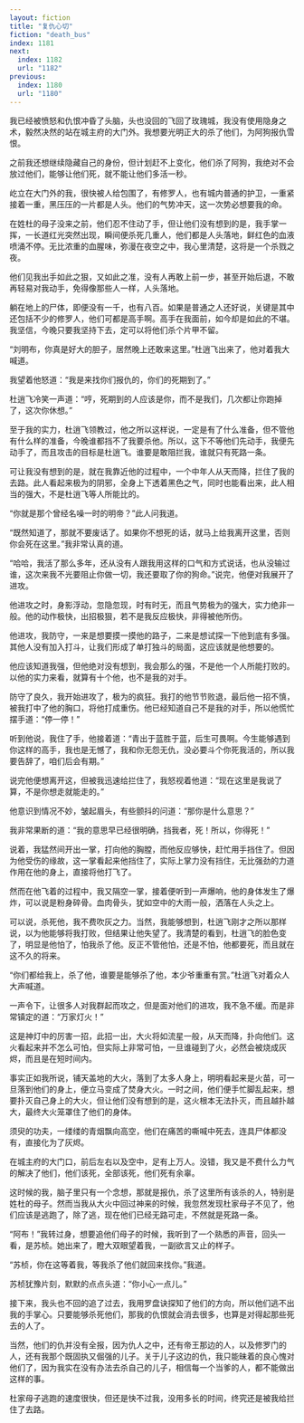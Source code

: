 ```yaml
---
layout: fiction
title: "复仇心切"
fiction: "death_bus"
index: 1181
next:
  index: 1182
  url: "1182"
previous:
  index: 1180
  url: "1180"
---
```

我已经被愤怒和仇恨冲昏了头脑，头也没回的飞回了玫瑰城，我没有使用隐身之术，毅然决然的站在城主府的大门外。我想要光明正大的杀了他们，为阿狗报仇雪恨。

之前我还想继续隐藏自己的身份，但计划赶不上变化，他们杀了阿狗，我绝对不会放过他们，能够让他们死，就不能让他们多活一秒。

屹立在大门外的我，很快被人给包围了，有修罗人，也有城内普通的护卫，一重紧接着一重，黑压压的一片都是人头。他们的气势冲天，这一次势必想要我的命。

在姓杜的母子没来之前，他们忍不住动了手，但让他们没有想到的是，我手掌一挥，一长道红光突然出现，瞬间便杀死几重人，他们都是人头落地，鲜红色的血液喷涌不停。无比浓重的血腥味，弥漫在夜空之中，我心里清楚，这将是一个杀戮之夜。

他们见我出手如此之狠，又如此之准，没有人再敢上前一步，甚至开始后退，不敢再轻易对我动手，免得像那些人一样，人头落地。

躺在地上的尸体，即便没有一千，也有八百。如果是普通之人还好说，关键是其中还包括不少的修罗人，他们可都是高手啊。高手在我面前，如今却是如此的不堪。我坚信，今晚只要我坚持下去，定可以将他们杀个片甲不留。

“刘明布，你真是好大的胆子，居然晚上还敢来这里。”杜逍飞出来了，他对着我大喊道。

我望着他怒道：“我是来找你们报仇的，你们的死期到了。”

杜逍飞冷笑一声道：“哼，死期到的人应该是你，而不是我们，几次都让你跑掉了，这次你休想。”

至于我的实力，杜逍飞领教过，他之所以这样说，一定是有了什么准备，但不管他有什么样的准备，今晚谁都挡不了我要杀他。所以，这下不等他们先动手，我便先动手了，而且攻击的目标是杜逍飞。谁要是敢阻拦我，谁就只有死路一条。

可让我没有想到的是，就在我靠近他的过程中，一个中年人从天而降，拦住了我的去路。此人看起来极为的阴邪，全身上下透着黑色之气，同时也能看出来，此人相当的强大，不是杜逍飞等人所能比的。

“你就是那个曾经名噪一时的明帝？”此人问我道。

“既然知道了，那就不要废话了。如果你不想死的话，就马上给我离开这里，否则你会死在这里。”我非常认真的道。

“哈哈，我活了那么多年，还从没有人跟我用这样的口气和方式说话，也从没输过谁，这次来我不光要阻止你做一切，我还要取了你的狗命。”说完，他便对我展开了进攻。

他进攻之时，身影浮动，忽隐忽现，时有时无，而且气势极为的强大，实力绝非一般。他的动作极快，出招极狠，若不是我反应极快，非得被他所伤。

他进攻，我防守，一来是想要摸一摸他的路子，二来是想试探一下他到底有多强。其他人没有加入打斗，让我们形成了单打独斗的局面，这应该就是他想要的。

他应该知道我强，但他绝对没有想到，我会那么的强，不是他一个人所能打败的。以他的实力来看，就算有十个他，也不是我的对手。

防守了良久，我开始进攻了，极为的疯狂。我打的他节节败退，最后他一招不慎，被我打中了他的胸口，将他打成重伤。他已经知道自己不是我的对手，所以他慌忙摆手道：“停一停！”

听到他说，我住了手，他接着道：“青出于蓝胜于蓝，后生可畏啊。今生能够遇到你这样的高手，我也是无憾了，我和你无怨无仇，没必要斗个你死我活的，所以我要告辞了，咱们后会有期。”

说完他便想离开这，但被我迅速给拦住了，我怒视着他道：“现在这里是我说了算，不是你想走就能走的。”

他意识到情况不妙，皱起眉头，有些颤抖的问道：“那你是什么意思？”

我非常果断的道：“我的意思早已经很明确，挡我者，死！所以，你得死！”

说着，我猛然间开出一掌，打向他的胸膛，而他反应够快，赶忙用手挡住了。但因为他受伤的缘故，这一掌看起来他挡住了，实际上掌力没有挡住，无比强劲的力道作用在他的身上，直接将他打飞了。

然而在他飞着的过程中，我又隔空一掌，接着便听到一声爆响，他的身体发生了爆炸，可以说是粉身碎骨。血肉骨头，犹如空中的大雨一般，洒落在人头之上。

可以说，杀死他，我不费吹灰之力。当然，我能够想到，杜逍飞刚才之所以那样说，以为他能够将我打败，但结果让他失望了。我清楚的看到，杜逍飞的脸色变了，明显是他怕了，怕我杀了他。反正不管他怕，还是不怕，他都要死，而且就在这不久的将来。

“你们都给我上，杀了他，谁要是能够杀了他，本少爷重重有赏。”杜逍飞对着众人大声喊道。

一声令下，让很多人对我群起而攻之，但是面对他们的进攻，我不急不缓。而是非常镇定的道：“万家灯火！”

这是神灯中的厉害一招，此招一出，大火将如流星一般，从天而降，扑向他们。这火看起来并不怎么可怕，但实际上非常可怕，一旦谁碰到了火，必然会被烧成灰烬，而且是在短时间内。

事实正如我所说，铺天盖地的大火，落到了太多人身上，明明看起来是火苗，可一旦落到他们的身上，便立马变成了焚身大火。一时之间，他们便手忙脚乱起来，想要扑灭自己身上的大火，但让他们没有想到的是，这火根本无法扑灭，而且越扑越大，最终大火笼罩住了他们的身体。

须臾的功夫，一缕缕的青烟飘向高空，他们在痛苦的嘶喊中死去，连具尸体都没有，直接化为了灰烬。

在城主府的大门口，前后左右以及空中，足有上万人。没错，我又是不费什么力气的解决了他们，他们该死，全部该死，他们死有余辜。

这时候的我，脑子里只有一个念想，那就是报仇，杀了这里所有该杀的人，特别是姓杜的母子。然而当我从大火中回过神来的时候，我忽然发现杜家母子不见了，他们应该是逃跑了，除了逃，现在他们已经无路可走，不然就是死路一条。

“阿布！”我转过身，想要追他们母子的时候，我听到了一个熟悉的声音，回头一看，是苏桢。她出来了，瞪大双眼望着我，一副欲言又止的样子。

“苏桢，你在这等着我，等我杀了他们就回来找你。”我道。

苏桢犹豫片刻，默默的点点头道：“你小心一点儿。”

接下来，我头也不回的追了过去，我用罗盘诀探知了他们的方向，所以他们逃不出我的手掌心。只要能够杀死他们，那我的仇恨就会消去很多，也算是对得起那些死去的人了。

当然，他们的仇并没有全报，因为仇人之中，还有帝王那边的人，以及修罗门的人，还有我那个既固执又倔强的儿子。关于儿子这边的仇，我只能昧着的良心愧对他们了，因为我实在没有办法去杀自己的儿子，相信每一个当爹的人，都不能做出这样的事。

杜家母子逃跑的速度很快，但还是快不过我，没用多长的时间，终究还是被我给拦住了去路。